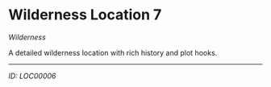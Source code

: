 # Wilderness Location 7

*Wilderness*

A detailed wilderness location with rich history and plot hooks.

---
*ID: LOC00006*